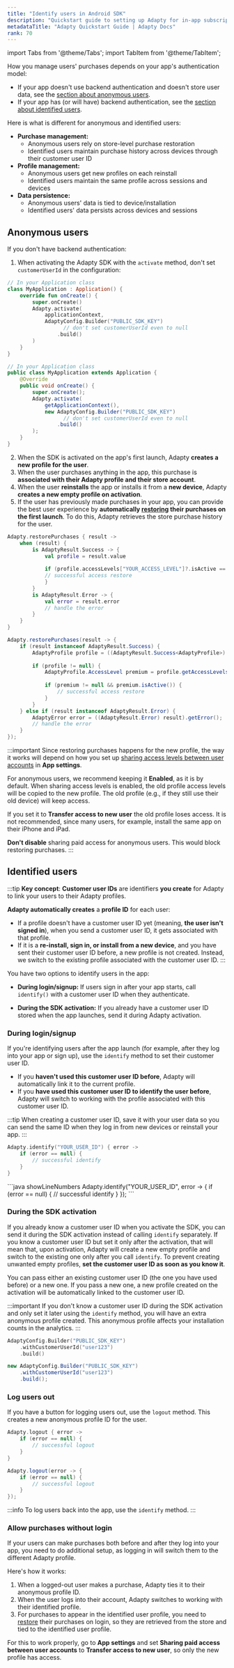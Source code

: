 ```yaml
---
title: "Identify users in Android SDK"
description: "Quickstart guide to setting up Adapty for in-app subscription management in Android."
metadataTitle: "Adapty Quickstart Guide | Adapty Docs"
rank: 70
---
```

import Tabs from '@theme/Tabs';
import TabItem from '@theme/TabItem';

How you manage users' purchases depends on your app's authentication model:
- If your app doesn't use backend authentication and doesn't store user data, see the [section about anonymous users](#anonymous-users).
- If your app has (or will have) backend authentication, see the [section about identified users](#identified-users).

Here is what is different for anonymous and identified users:

- **Purchase management:**
    - Anonymous users rely on store-level purchase restoration
    - Identified users maintain purchase history across devices through their customer user ID
- **Profile management:**
    - Anonymous users get new profiles on each reinstall
    - Identified users maintain the same profile across sessions and devices
- **Data persistence:**
    - Anonymous users' data is tied to device/installation
    - Identified users' data persists across devices and sessions

## Anonymous users

If you don't have backend authentication:

1. When activating the Adapty SDK with the `activate` method, don't set `customerUserId` in the configuration:

<Tabs groupId="current-os" queryString>
<TabItem value="kotlin" label="Kotlin" default>

```kotlin showLineNumbers
// In your Application class
class MyApplication : Application() {
    override fun onCreate() {
        super.onCreate()
        Adapty.activate(
            applicationContext,
            AdaptyConfig.Builder("PUBLIC_SDK_KEY")
                  // don't set customerUserId even to null
                .build()
        )
    }
}
```

</TabItem>
<TabItem value="java" label="Java" default>

```java showLineNumbers
// In your Application class
public class MyApplication extends Application {
    @Override
    public void onCreate() {
        super.onCreate();
        Adapty.activate(
            getApplicationContext(),
            new AdaptyConfig.Builder("PUBLIC_SDK_KEY")
                  // don't set customerUserId even to null
                .build()
        );
    }
}
```

</TabItem>
</Tabs>

2. When the SDK is activated on the app's first launch, Adapty **creates a new profile for the user**.
3. When the user purchases anything in the app, this purchase is **associated with their Adapty profile and their store account**.
4. When the user **reinstalls** the app or installs it from a **new device**, Adapty **creates a new empty profile on activation**.
5. If the user has previously made purchases in your app, you can provide the best user experience by **automatically [restoring](android-restore-purchase.md) their purchases on the first launch**. To do this, Adapty retrieves the store purchase history for the user.

<Tabs groupId="current-os" queryString>

<TabItem value="kotlin" label="Kotlin" default>

```kotlin showLineNumbers
Adapty.restorePurchases { result ->
    when (result) {
        is AdaptyResult.Success -> {
            val profile = result.value
                      
            if (profile.accessLevels["YOUR_ACCESS_LEVEL"]?.isActive == true) {
            // successful access restore
            }
        }
        is AdaptyResult.Error -> {
            val error = result.error
            // handle the error
        }
    }
}
```
</TabItem>
<TabItem value="java" label="Java" default>

```java showLineNumbers
Adapty.restorePurchases(result -> {
    if (result instanceof AdaptyResult.Success) {
        AdaptyProfile profile = ((AdaptyResult.Success<AdaptyProfile>) result).getValue();
        
        if (profile != null) {
            AdaptyProfile.AccessLevel premium = profile.getAccessLevels().get("YOUR_ACCESS_LEVEL");
            
            if (premium != null && premium.isActive()) {
                // successful access restore
            }
        }
    } else if (result instanceof AdaptyResult.Error) {
        AdaptyError error = ((AdaptyResult.Error) result).getError();
        // handle the error
    }
});
```
</TabItem>

</Tabs>

:::important
Since restoring purchases happens for the new profile, the way it works will depend on how you set up [sharing access levels between user accounts](general#6-sharing-purchases-between-user-accounts) in **App settings**.

For anonymous users, we recommend keeping it **Enabled**, as it is by default. When sharing access levels is enabled, the old profile access levels will be copied to the new profile. The old profile (e.g., if they still use their old device) will keep access.

If you set it to **Transfer access to new user** the old profile loses access. It is not recommended, since many users, for example, install the same app on their iPhone and iPad.

**Don't disable** sharing paid access for anonymous users. This would block restoring purchases.
:::

## Identified users

:::tip
**Key concept**:
**Customer user IDs** are identifiers **you create** for Adapty to link your users to their Adapty profiles.

**Adapty automatically creates** a **profile ID** for each user:

- If a profile doesn't have a customer user ID yet (meaning, **the user isn't signed in**), when you send a customer user ID, it gets associated with that profile.
- If it is a **re-install, sign in, or install from a new device**, and you have sent their customer user ID before, a new profile is not created. Instead, we switch to the existing profile associated with the customer user ID.
  :::

You have two options to identify users in the app:

- **During login/signup:** If users sign in after your app starts, call `identify()` with a customer user ID when they authenticate.

- **During the SDK activation:** If you already have a customer user ID stored when the app launches, send it during Adapty activation.

### During login/signup

If you're identifying users after the app launch (for example, after they log into your app or sign up), use the `identify` method to set their customer user ID.

- If you **haven't used this customer user ID before**, Adapty will automatically link it to the current profile.
- If you **have used this customer user ID to identify the user before**, Adapty will switch to working with the profile associated with this customer user ID.

:::tip
When creating a customer user ID, save it with your user data so you can send the same ID when they log in from new devices or reinstall your app.
:::

<Tabs groupId="current-os" queryString>
<TabItem value="kotlin" label="Kotlin" default>

```kotlin showLineNumbers
Adapty.identify("YOUR_USER_ID") { error ->
    if (error == null) {
        // successful identify
    }
}
```

</TabItem>
<TabItem value="java" label="Java" default>
```java showLineNumbers
Adapty.identify("YOUR_USER_ID", error -> {
    if (error == null) {
        // successful identify
    }
});
```
</TabItem>

### During the SDK activation

If you already know a customer user ID when you activate the SDK, you can send it during the SDK activation instead of calling `identify` separately. If you know a customer user ID but set it only after the activation, that will mean that, upon activation, Adapty will create a new empty profile and switch to the existing one only after you call `identify`. To prevent creating unwanted empty profiles, **set the customer user ID as soon as you know it**.

You can pass either an existing customer user ID (the one you have used before) or a new one. If you pass a new one, a new profile created on the activation will be automatically linked to the customer user ID.

:::important
If you don't know a customer user ID during the SDK activation and only set it later using the `identify` method, you will have an extra anonymous profile created. This anonymous profile affects your installation counts in the analytics.
:::

<Tabs>
<TabItem value="kotlin" label="Kotlin" default>

```kotlin showLineNumbers
AdaptyConfig.Builder("PUBLIC_SDK_KEY")
    .withCustomerUserId("user123")
    .build()
```
</TabItem>
<TabItem value="java" label="Java" default>

```java showLineNumbers
new AdaptyConfig.Builder("PUBLIC_SDK_KEY")
    .withCustomerUserId("user123")
    .build();
```
</TabItem>
</Tabs>

</Tabs>


### Log users out

If you have a button for logging users out, use the `logout` method. This creates a new anonymous profile ID for the user.

<Tabs groupId="current-os" queryString>
<TabItem value="kotlin" label="Kotlin" default>

```kotlin showLineNumbers
Adapty.logout { error ->
    if (error == null) {
        // successful logout
    }
}
```

</TabItem>
<TabItem value="java" label="Java" default>

```java showLineNumbers
Adapty.logout(error -> {
    if (error == null) {
        // successful logout
    }
});
```
</TabItem>
</Tabs>

:::info
To log users back into the app, use the `identify` method.
:::

### Allow purchases without login

If your users can make purchases both before and after they log into your app, you need to do additional setup, as logging in will switch them to the different Adapty profile.

Here's how it works:
1. When a logged-out user makes a purchase, Adapty ties it to their anonymous profile ID.
2. When the user logs into their account, Adapty switches to working with their identified profile.
3. For purchases to appear in the identified user profile, you need to [restore](android-restore-purchase.md) their purchases on login, so they are retrieved from the store and tied to the identified user profile.

For this to work properly, go to **App settings** and set **Sharing paid access between user accounts** to **Transfer access to new user**, so only the new profile has access.